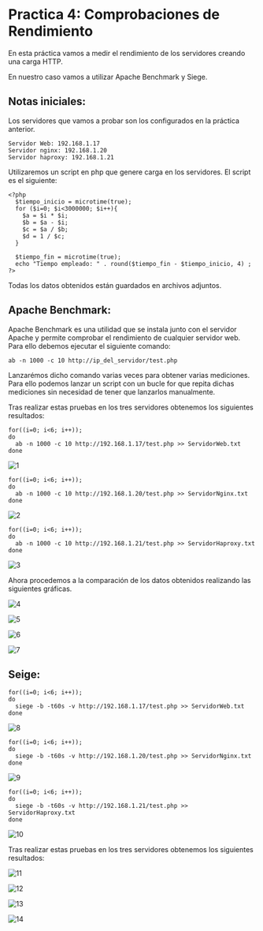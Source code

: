 # Practica 4: Comprobaciones de Rendimiento

En esta práctica vamos a medir el rendimiento de los servidores creando una carga HTTP.

En nuestro caso vamos a utilizar Apache Benchmark y Siege.

## Notas iniciales:

Los servidores que vamos a probar son los configurados en la práctica anterior.

```
Servidor Web: 192.168.1.17
Servidor nginx: 192.168.1.20
Servidor haproxy: 192.168.1.21
```

Utilizaremos un script en php que genere carga en los servidores. El script es el siguiente:

```
<?php
  $tiempo_inicio = microtime(true);
  for ($i=0; $i<3000000; $i++){
    $a = $i * $i;
    $b = $a - $i;
    $c = $a / $b;
    $d = 1 / $c;
  }

  $tiempo_fin = microtime(true);
  echo "Tiempo empleado: " . round($tiempo_fin - $tiempo_inicio, 4) ;
?>
```

Todas los datos obtenidos están guardados en archivos adjuntos.

## Apache Benchmark:

Apache Benchmark es una utilidad que se instala junto con el servidor Apache y permite comprobar el rendimiento de cualquier servidor web. Para ello debemos ejecutar el siguiente comando:

```
ab -n 1000 -c 10 http://ip_del_servidor/test.php
```

Lanzarémos dicho comando varias veces para obtener varias mediciones. Para ello podemos lanzar un script con un bucle for que repita dichas mediciones sin necesidad de tener que lanzarlos manualmente.

Tras realizar estas pruebas en los tres servidores obtenemos los siguientes resultados:

```
for((i=0; i<6; i++));
do
  ab -n 1000 -c 10 http://192.168.1.17/test.php >> ServidorWeb.txt
done
```

![1](Imagenes/1.png)

```
for((i=0; i<6; i++));
do
  ab -n 1000 -c 10 http://192.168.1.20/test.php >> ServidorNginx.txt
done
```

![2](Imagenes/2.png)

```
for((i=0; i<6; i++));
do
  ab -n 1000 -c 10 http://192.168.1.21/test.php >> ServidorHaproxy.txt
done
```

![3](Imagenes/3.png)

Ahora procedemos a la comparación de los datos obtenidos realizando las siguientes gráficas.

![4](Imagenes/4.png)

![5](Imagenes/5.png)

![6](Imagenes/6.png)

![7](Imagenes/7.png)

## Seige:

```
for((i=0; i<6; i++));
do
  siege -b -t60s -v http://192.168.1.17/test.php >> ServidorWeb.txt
done
```

![8](Imagenes/8.png)

```
for((i=0; i<6; i++));
do
  siege -b -t60s -v http://192.168.1.20/test.php >> ServidorNginx.txt
done
```

![9](Imagenes/9.png)

```
for((i=0; i<6; i++));
do
  siege -b -t60s -v http://192.168.1.21/test.php >> ServidorHaproxy.txt
done
```

![10](Imagenes/10.png)

Tras realizar estas pruebas en los tres servidores obtenemos los siguientes resultados:

![11](Imagenes/11.png)

![12](Imagenes/12.png)

![13](Imagenes/13.png)

![14](Imagenes/14.png)
